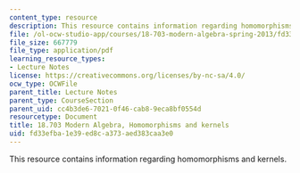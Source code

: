 ```yaml
---
content_type: resource
description: This resource contains information regarding homomorphisms and kernels.
file: /ol-ocw-studio-app/courses/18-703-modern-algebra-spring-2013/fd33efba1e39ed8ca373aed383caa3e0_MIT18_703S13_pra_l_8.pdf
file_size: 667779
file_type: application/pdf
learning_resource_types:
- Lecture Notes
license: https://creativecommons.org/licenses/by-nc-sa/4.0/
ocw_type: OCWFile
parent_title: Lecture Notes
parent_type: CourseSection
parent_uid: cc4b3de6-7021-0f46-cab8-9eca8bf0554d
resourcetype: Document
title: 18.703 Modern Algebra, Homomorphisms and kernels
uid: fd33efba-1e39-ed8c-a373-aed383caa3e0
---
```

This resource contains information regarding homomorphisms and kernels.